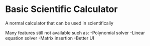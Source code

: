 # Basic Scientific Calculator
 A normal calculator that can be used in scientifically

Many features still not available such as:
-Polynomial solver
-Linear equation solver
-Matrix insertion
-Better UI